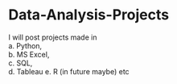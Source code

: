 # Data-Analysis-Projects
I will post projects made in <br>
  a. Python, <br>
  b. MS Excel, <br>
  c. SQL, <br>
  d. Tableau 
  e. R (in future maybe) etc

